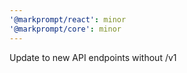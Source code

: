 ```yaml
---
'@markprompt/react': minor
'@markprompt/core': minor
---
```


Update to new API endpoints without /v1

